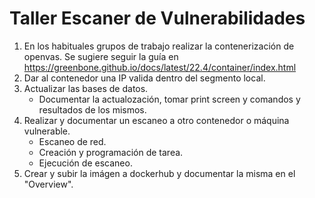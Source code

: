 # Taller Escaner de Vulnerabilidades 



1. En los habituales grupos de trabajo realizar la contenerización de openvas.  Se sugiere seguir la guía en https://greenbone.github.io/docs/latest/22.4/container/index.html
2. Dar al contenedor una IP valida dentro del segmento local.
3. Actualizar las bases de datos.
   * Documentar la actualozación, tomar print screen y comandos y resultados de los mismos. 
5. Realizar y documentar un escaneo a otro contenedor o máquina vulnerable.
   * Escaneo de red.
   * Creación y programación de tarea.
   * Ejecución de escaneo.
6. Crear y subir la imágen a dockerhub y documentar la misma en el "Overview".

